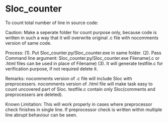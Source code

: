 # Sloc_counter
To count total number of line in source code:

Caution:
Make a seperate folder for count purpose only, because code is written in such a way 
that it will overwrite original .c file with nocomments version of same code.

Process:
(1). Put Sloc_counter.py/Sloc_counter.exe in same folder.
(2). Pass Command line argument: Sloc_counter.py/Sloc_counter.exe Filename(.c or .html files can be used in place of Filename)
(3). It will generate testfile.c for verification purpose, if not required delete it.

Remarks:
nocomments version of .c file will include Sloc with preprocessers.
nocomments version of .html file will make task easy to count uncovered part of Sloc.
testfile.c contain only Sloc(comments and preprocessers are deleted).

Known Limitation:
This will work properly in cases where preprocessor check finishes in single line.
If preprocessor check is written within multiple line abrupt behaviour can be seen.

